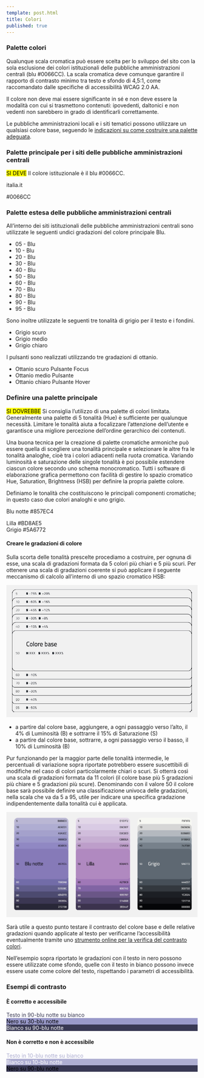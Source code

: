 ```yaml
---
template: post.html
title: Colori
published: true
---
```


### Palette colori

Qualunque scala cromatica può essere scelta per lo sviluppo del sito con la sola esclusione dei colori istituzionali delle pubbliche amministrazioni centrali  (blu #0066CC). La scala cromatica deve comunque garantire il rapporto di contrasto minimo tra testo e sfondo di 4,5:1, come raccomandato dalle specifiche di accessibilità WCAG 2.0 AA.

Il colore non deve mai essere significante in sé e non deve essere la modalità con cui si trasmettono contenuti:
ipovedenti, daltonici e non vedenti non sarebbero in grado di identificarli correttamente.

Le pubbliche amministrazioni locali e i siti tematici possono utilizzare un qualsiasi colore base,
seguendo le [indicazioni su come costruire una palette adeguata](/linee-guida/colori#definire-una-palette-principale).

### Palette principale per i siti delle pubbliche amministrazioni centrali

<div class="lg-callout lg-callout-must">
<mark>SI DEVE</mark> Il colore istituzionale è il blu #0066CC.
</div>

<div class="lg-example-colore-blu-italia">
  <div class="ita-bg-colore-blu-italia-50">
      <p class="h3">italia.it</p>
      <p class="h4">#0066CC</p>
  </div>
</div>

<!-- ![html](/images/blu.png) -->

### Palette estesa delle pubbliche amministrazioni centrali

All’interno dei siti istituzionali delle pubbliche amministrazioni centrali
sono utilizzate le seguenti undici gradazioni del colore principale Blu.

<ul class="palette-example">
  <li class="ita-colore-blu-italia-05">
                        05 - Blu</li>
  <li class="ita-colore-blu-italia-10">
                        10 - Blu</li>
  <li class="ita-colore-blu-italia-20">
                        20 - Blu</li>
  <li class="ita-colore-blu-italia-30">
                        30 - Blu</li>
  <li class="ita-colore-blu-italia-40">
                        40 - Blu</li>
  <li class="ita-colore-blu-italia-50">
                        50 - Blu</li>
  <li class="ita-colore-blu-italia-60">
                        60 - Blu</li>
  <li class="ita-colore-blu-italia-70">
                        70 - Blu</li>
  <li class="ita-colore-blu-italia-80">
                        80 - Blu</li>
  <li class="ita-colore-blu-italia-90">
                        90 - Blu</li>
  <li class="ita-colore-blu-italia-95">
                        95 - Blu</li>
</ul>

Sono inoltre utilizzate le seguenti tre tonalità di grigio per il testo e i fondini.

<ul class="palette-example">
  <li class="ita-colore-grigio-scuro">
                        Grigio scuro
  </li>
  <li class="ita-colore-grigio-medio">
                        Grigio medio
  </li>
  <li class="ita-colore-grigio-chiaro">
                        Grigio chiaro
  </li>
</ul>

I pulsanti sono realizzati utilizzando tre gradazioni di ottanio.

<ul class="palette-example">
  <li class="ita-colore-ottanio-scuro">
                        Ottanio scuro Pulsante Focus
  <li class="ita-colore-ottanio-medio">
                        Ottanio medio Pulsante
  <li class="ita-colore-ottanio-chiaro">
                        Ottanio chiaro Pulsante Hover
  </li>
</ul>

### Definire una palette principale

<div class="lg-callout lg-callout-should">
<mark>SI DOVREBBE</mark> Si consiglia l’utilizzo di una palette di colori limitata. Generalmente una palette di 5 tonalità (Hue) è sufficiente per qualunque necessità. Limitare le tonalità aiuta a focalizzare l’attenzione dell’utente e garantisce una migliore percezione dell’ordine gerarchico dei contenuti.</div>

Una buona tecnica per la creazione di palette cromatiche armoniche può essere quella di scegliere una tonalità principale e selezionare le altre fra le tonalità analoghe, cioè tra i colori adiacenti nella ruota cromatica. Variando luminosità e saturazione delle singole tonalità è poi possibile estendere ciascun colore secondo uno schema monocromatico. Tutti i software di elaborazione grafica permettono con facilità di gestire lo spazio cromatico Hue, Saturation, Brightness (HSB) per definire la propria palette colore.


Definiamo le tonalità che costituiscono le principali componenti cromatiche;
in questo caso due colori analoghi e uno grigio.

<div class="lg-example-palette-1 row">
  <div class="col-xs-12 col-md-4"><div style="background: #857EC4"></div><p>Blu notte #857EC4<p></div>
  <div class="col-xs-12 col-md-4"><div style="background: #BD8AE5"></div>Lilla #BD8AE5</div>
  <div class="col-xs-12 col-md-4"><div style="background: #5A6772"></div>Grigio #5A6772</div>
</div>

<!-- ![html](/images/palette-personale.jpg) -->

#### Creare le gradazioni di colore
Sulla scorta delle tonalità prescelte procediamo a costruire, per ognuna di esse, una scala di gradazioni formata da 5 colori più chiari e 5 più scuri. Per ottenere una scala di gradazioni coerente si può applicare il seguente meccanismo di calcolo all’interno di uno spazio cromatico HSB:

![](/images/costruire-palette.jpg)

- a partire dal colore base, aggiungere, a ogni passaggio verso l’alto, il 4% di Luminosità (B) e sottrarre il 15% di Saturazione (S)
- a partire dal colore base, sottrarre, a ogni passaggio verso il basso, il 10% di Luminosità (B)

Pur funzionando per la maggior parte delle tonalità intermedie, le percentuali di variazione sopra riportate potrebbero essere suscettibili di modifiche nel caso di colori particolarmente chiari o scuri. Si otterrà così una scala di gradazioni formata da 11 colori (il colore base più 5 gradazioni più chiare e 5 gradazioni più scure). Denominando con il valore 50 il colore base sarà possibile definire una classificazione univoca delle gradazioni, nella scala che va da 5 a 95, utile per indicare una specifica gradazione indipendentemente dalla tonalità cui è applicata.

![](/images/palette-viola.jpg)

Sarà utile a questo punto testare il contrasto del colore base e delle relative gradazioni
quando applicate al testo per verificarne l’accessibilità eventualmente tramite uno
[strumento online per la verifica del contrasto colori](http://snook.ca/technical/colour_contrast/colour.html).

Nell’esempio sopra riportato le gradazioni con il testo in nero possono essere utilizzate come sfondo,
quelle con il testo in bianco possono invece essere usate come colore del testo, rispettando i parametri di accessibilità.

### Esempi di contrasto

#### È corretto e accessibile
<div class="lg-example-palette-1 lg-example-palette-2 row">
  <div class="col-xs-12 col-md-4"><div style="color: #393954">Testo in 90-blu notte su bianco</div></div>
  <div class="col-xs-12 col-md-4"><div style="color: #000000; background: #9999C9">Nero su 30-blu notte</div></div>
  <div class="col-xs-12 col-md-4"><div style="color: white; background: #393954">Bianco su 90-blu notte</div></div>
</div>

<!-- ![html](/images/palette-corretta.jpg) -->

#### Non è corretto e non è accessibile
<div class="lg-example-palette-1 lg-example-palette-2 row">
  <div class="col-xs-12 col-md-4"><div style="color: #AEAED1">Testo in 10-blu notte su bianco</div></div>
  <div class="col-xs-12 col-md-4"><div style="color: #ffffff; background: #AEAED1">Bianco su 10-blu notte</div></div>
  <div class="col-xs-12 col-md-4"><div style="color: black; background: #393954">Nero su 90-blu notte</div></div>
</div>

<!-- ![html](/images/palette-scorretta.jpg) -->
